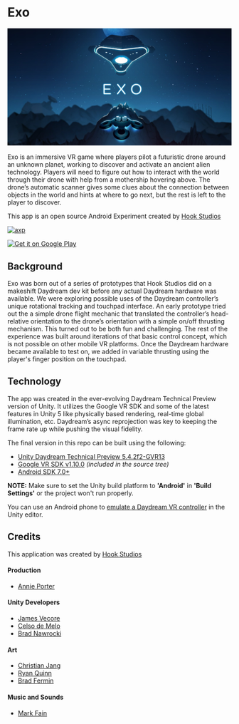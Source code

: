 # Exo


![Exo](exo.jpg)

Exo is an immersive VR game where players pilot a futuristic drone around an unknown planet, working to discover and activate an ancient alien technology. Players will need to figure out how to interact with the world through their drone with help from a mothership hovering above. The drone’s automatic scanner gives some clues about the connection between objects in the world and hints at where to go next, but the rest is left to the player to discover.

This app is an open source Android Experiment created by [Hook Studios](http://byhook.com/)

[![axp](https://www.androidexperiments.com/assets/img/axpbadge.svg)](https://www.androidexperiments.com/experiment/exo)

[<img alt="Get it on Google Play" height="45px" src="https://play.google.com/intl/en_us/badges/images/apps/en-play-badge-border.png" />](https://play.google.com/store/apps/details?id=com.byhook.exo)

## Background

Exo was born out of a series of prototypes that Hook Studios did on a makeshift Daydream dev kit before any actual Daydream hardware was available. We were exploring possible uses of the Daydream controller’s unique rotational tracking and touchpad interface. An early prototype tried out the a simple drone flight mechanic that translated the controller’s head-relative orientation to the drone’s orientation with a simple on/off thrusting mechanism. This turned out to be both fun and challenging. The rest of the experience was built around iterations of that basic control concept, which is not possible on other mobile VR platforms. Once the Daydream hardware became available to test on, we added in variable thrusting using the player's finger position on the touchpad.

## Technology

The app was created in the ever-evolving Daydream Technical Preview version of Unity. It utilizes the Google VR SDK and some of the latest features in Unity 5 like physically based rendering, real-time global illumination, etc. Daydream’s async reprojection was key to keeping the frame rate up while pushing the visual fidelity.

The final version in this repo can be built using the following:

- [Unity Daydream Technical Preview 5.4.2f2-GVR13](https://unity3d.com/partners/google/daydream)
- [Google VR SDK v1.10.0](https://github.com/googlevr/gvr-android-sdk/releases/tag/v1.10.0) *(included in the source tree)*
- [Android SDK 7.0+](https://developer.android.com/studio/index.html)

**NOTE:** Make sure to set the Unity build platform to **'Android'** in **'Build Settings'** or the project won't run properly.

You can use an Android phone to [emulate a Daydream VR controller](https://developers.google.com/vr/daydream/hardware#the_controller_emulator) in the Unity editor.

## Credits

This application was created by [Hook Studios](http://byhook.com/)

#### Production
- [Annie Porter](https://www.linkedin.com/in/annie-porter/)

#### Unity Developers
- [James Vecore](https://github.com/jamesvecore)
- [Celso de Melo](https://github.com/CelsoDeMelo)
- [Brad Nawrocki](https://github.com/septinite)

#### Art
- [Christian Jang](https://christianjang.com)
- [Ryan Quinn](https://github.com/ryan-quinn)
- [Brad Fermin](https://vimeo.com/user8209034)

#### Music and Sounds
- [Mark Fain](https://github.com/hookmark)
